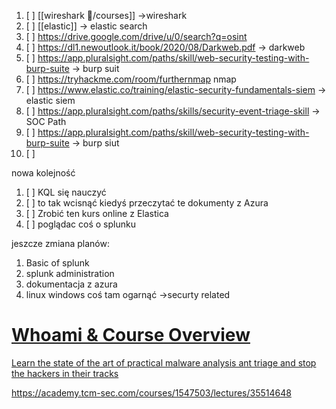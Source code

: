 1. [ ] [[wireshark 🦈/courses]] ->wireshark
2. [ ] [[elastic]] -> elastic search 
3. [ ] https://drive.google.com/drive/u/0/search?q=osint
4. [ ] https://dl1.newoutlook.it/book/2020/08/Darkweb.pdf -> darkweb 
5. [ ] https://app.pluralsight.com/paths/skill/web-security-testing-with-burp-suite -> burp suit
6. [ ] https://tryhackme.com/room/furthernmap nmap
7. [ ] https://www.elastic.co/training/elastic-security-fundamentals-siem -> elastic siem 
8. [ ] https://app.pluralsight.com/paths/skills/security-event-triage-skill -> SOC Path
9. [ ] https://app.pluralsight.com/paths/skill/web-security-testing-with-burp-suite -> burp siut
10. [ ] 


nowa kolejność
1. [ ] KQL się nauczyć
2.  [ ] to tak wcisnąć kiedyś przeczytać te dokumenty z Azura
3. [ ] Zrobić ten kurs online z Elastica
4. [ ] poglądac coś o splunku 

jeszcze zmiana planów:
1. Basic of splunk 
2. splunk administration
3. dokumentacja z azura 
4. linux windows coś tam ogarnąć ->securty related



<div class="rich-link-card-container"><a class="rich-link-card" href="https://academy.tcm-sec.com/courses/1547503/lectures/35514648" target="_blank">
	<div class="rich-link-image-container">
		<div class="rich-link-image" style="background-image: url('https://file-uploads.teachablecdn.com/39e6b175a67940d8be0e61054f2b86f1/16227738f7a04481aee2b52accc9470d')">
	</div>
	</div>
	<div class="rich-link-card-text">
		<h1 class="rich-link-card-title">Whoami & Course Overview</h1>
		<p class="rich-link-card-description">
		Learn the state of the art of practical malware analysis ant triage and stop the hackers in their tracks
		</p>
		<p class="rich-link-href">
		https://academy.tcm-sec.com/courses/1547503/lectures/35514648
		</p>
	</div>
</a></div>

